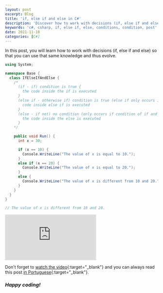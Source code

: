 ```yaml
---
layout: post
excerpt: Blog
title: 'if, else if and else in C#'
description: 'Discover how to work with decisions (if, else if and else) in the C# programming language. Get answers to your questions with the theory and examples presented.'
keywords: 'c#, csharp, if, else if, else, conditions, condition, post'
date: 2021-11-18
categories: [C#]
---
```


In this post, you will learn how to work with decisions (if, else if and else) so that you can use that same knowledge and thus evolve.

```csharp
using System;

namespace Base {
  class IfElseIfAndElse {
    /*
      (if - if) condition is true {
        the code inside the if is executed
      }
      (else if - otherwise if) condition is true (else if only occurs if if condition is false) {
        code inside else if is executed
      }
      (else - if not) no condition (only occurs if condition of if and else if are false) {
        the code inside the else is executed
      }
    */

    public void Run() {
      int x = 30;

      if (x == 10) {
        Console.WriteLine("The value of x is equal to 10.");
      }
      else if (x == 20) {
        Console.WriteLine("The value of x is equal to 20.");
      }
      else {
        Console.WriteLine("The value of x is different from 10 and 20.");
      }
    }
  }
}

// The value of x is different from 10 and 20.
```

<div class="video-container">
  <iframe src="https://www.youtube.com/embed/x7FJnvDzVtg" frameborder="0" allowfullscreen></iframe>
</div>

Don't forget to [watch the video](https://youtu.be/x7FJnvDzVtg){:target="\_blank"} and you can always read this post [in Portuguese](https://caffeinealgorithm.com/blog/20211118/if-else-if-e-else-em-csharp/){:target="\_blank"}.

### _Happy coding!_
